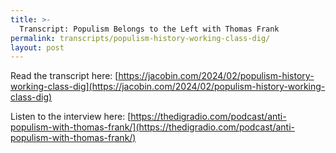 ```yaml
---
title: >-
  Transcript: Populism Belongs to the Left with Thomas Frank
permalink: transcripts/populism-history-working-class-dig/
layout: post
---
```


Read the transcript here: [https://jacobin.com/2024/02/populism-history-working-class-dig](https://jacobin.com/2024/02/populism-history-working-class-dig)

Listen to the interview here: [https://thedigradio.com/podcast/anti-populism-with-thomas-frank/](https://thedigradio.com/podcast/anti-populism-with-thomas-frank/)
